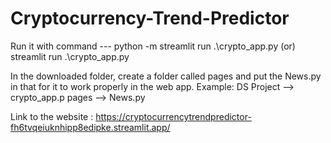 # Cryptocurrency-Trend-Predictor

Run it with command  --- python -m streamlit run .\crypto_app.py
                     (or) streamlit run .\crypto_app.py

In the downloaded folder, create a folder called pages and put the News.py in that for it to work properly in the web app.
Example: DS Project -->
               crypto_app.p
               pages -->
                  News.py

                  
Link to the website : https://cryptocurrencytrendpredictor-fh6tvqeiuknhipp8edipke.streamlit.app/

